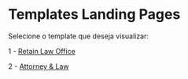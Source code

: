 # Templates Landing Pages

Selecione o template que deseja visualizar:

1 - [Retain Law Office]([https://github.com](https://jleiite.github.io/retainLawOffice/)https://jleiite.github.io/retainLawOffice/)

2 - [Attorney & Law](https://jleiite.github.io/attorneyLaw/)
